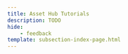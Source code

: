 ```yaml
---
title: Asset Hub Tutorials
description: TODO
hide: 
    - feedback
template: subsection-index-page.html
---
```

